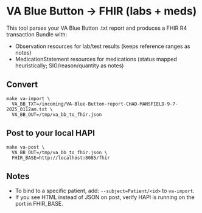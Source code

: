 # VA Blue Button → FHIR (labs + meds)

This tool parses your VA Blue Button .txt report and produces a FHIR R4 transaction Bundle with:
- Observation resources for lab/test results (keeps reference ranges as notes)
- MedicationStatement resources for medications (status mapped heuristically; SIG/reason/quantity as notes)

## Convert

    make va-import \
      VA_BB_TXT=/incoming/VA-Blue-Button-report-CHAD-MANSFIELD-9-7-2025_0112am.txt \
      VA_BB_OUT=/tmp/va_bb_to_fhir.json

## Post to your local HAPI

    make va-post \
      VA_BB_OUT=/tmp/va_bb_to_fhir.json \
      FHIR_BASE=http://localhost:8085/fhir

## Notes
- To bind to a specific patient, add: `--subject=Patient/<id>` to `va-import`.
- If you see HTML instead of JSON on post, verify HAPI is running on the port in FHIR_BASE.
